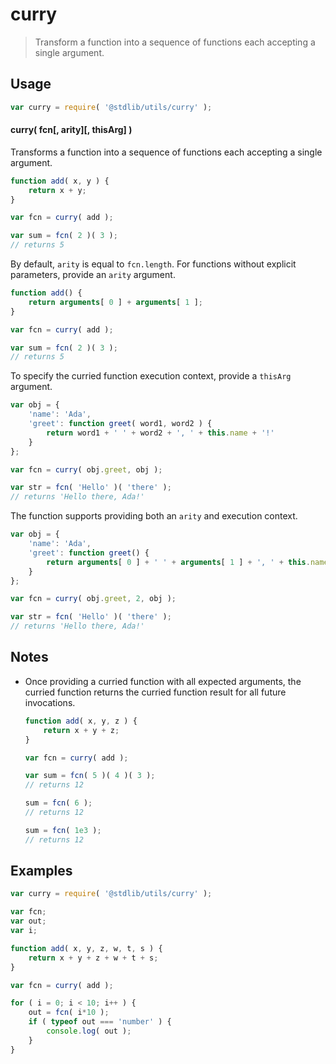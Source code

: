 # curry

> Transform a function into a sequence of functions each accepting a single argument.


<!-- Section to include introductory text. Make sure to keep an empty line after the intro `section` element and another before the `/section` close. -->

<section class="intro">

</section>

<!-- /.intro -->

<!-- Package usage documentation. -->

<section class="usage">

## Usage

``` javascript
var curry = require( '@stdlib/utils/curry' );
```

#### curry( fcn\[, arity\]\[, thisArg\] )

Transforms a function into a sequence of functions each accepting a single argument.

``` javascript
function add( x, y ) {
    return x + y;
}

var fcn = curry( add );

var sum = fcn( 2 )( 3 );
// returns 5
```

By default, `arity` is equal to `fcn.length`. For functions without explicit parameters, provide an `arity` argument.

``` javascript
function add() {
    return arguments[ 0 ] + arguments[ 1 ];
}

var fcn = curry( add );

var sum = fcn( 2 )( 3 );
// returns 5
```

To specify the curried function execution context, provide a `thisArg` argument.

``` javascript
var obj = {
    'name': 'Ada',
    'greet': function greet( word1, word2 ) {
        return word1 + ' ' + word2 + ', ' + this.name + '!'
    }
};

var fcn = curry( obj.greet, obj );

var str = fcn( 'Hello' )( 'there' );
// returns 'Hello there, Ada!'
```

The function supports providing both an `arity` and execution context.

``` javascript
var obj = {
    'name': 'Ada',
    'greet': function greet() {
        return arguments[ 0 ] + ' ' + arguments[ 1 ] + ', ' + this.name + '!'
    }
};

var fcn = curry( obj.greet, 2, obj );

var str = fcn( 'Hello' )( 'there' );
// returns 'Hello there, Ada!'
```

</section>

<!-- /.usage -->

<!-- Package usage notes. Make sure to keep an empty line after the `section` element and another before the `/section` close. -->

<section class="notes">

## Notes

* Once providing a curried function with all expected arguments, the curried function returns the curried function result for all future invocations.

  ``` javascript
  function add( x, y, z ) {
      return x + y + z;
  }

  var fcn = curry( add );

  var sum = fcn( 5 )( 4 )( 3 );
  // returns 12

  sum = fcn( 6 );
  // returns 12

  sum = fcn( 1e3 );
  // returns 12
  ```

</section>

<!-- /.notes -->

<!-- Package usage examples. -->

<section class="examples">

## Examples

``` javascript
var curry = require( '@stdlib/utils/curry' );

var fcn;
var out;
var i;

function add( x, y, z, w, t, s ) {
    return x + y + z + w + t + s;
}

var fcn = curry( add );

for ( i = 0; i < 10; i++ ) {
    out = fcn( i*10 );
    if ( typeof out === 'number' ) {
        console.log( out );
    }
}
```

</section>

<!-- /.examples -->

<!-- Section to include cited references. If references are included, add a horizontal rule *before* the section. Make sure to keep an empty line after the `section` element and another before the `/section` close. -->

<section class="references">

</section>

<!-- /.references -->

<!-- Section for all links. Make sure to keep an empty line after the `section` element and another before the `/section` close. -->

<section class="links">

</section>

<!-- /.links -->
